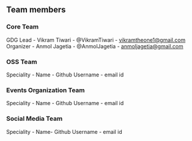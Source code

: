 ## Team members

### Core Team
GDG Lead - Vikram Tiwari - @VikramTiwari - vikramtheone1@gmail.com
Organizer - Anmol Jagetia - @AnmolJagetia - anmoljagetia@gmail.com

### OSS Team
Speciality - Name - Github Username - email id

### Events Organization Team
Speciality - Name - Github Username - email id

### Social Media Team
Speciality - Name- Github Username - email id
